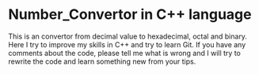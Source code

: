 # Number_Convertor in C++ language
This is an convertor from decimal value to hexadecimal, octal and binary.
Here I try to improve my skills in C++ and try to learn Git.
If you have any comments about the code, please tell me what is wrong and I will try to rewrite the code and learn something new from your tips.
